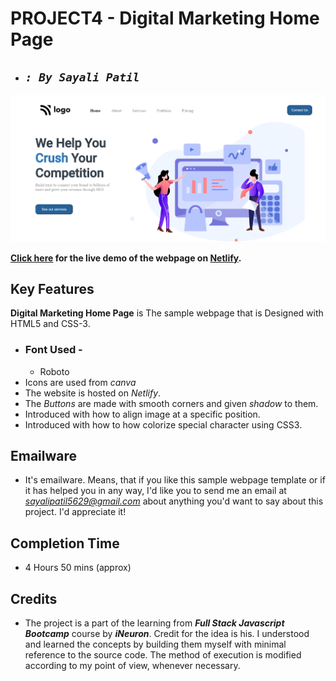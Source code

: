 # **PROJECT4 - Digital Marketing Home Page**

- ## _`: By Sayali Patil`_

![Digital Marketing Home Page](./Digital%20Marketing%20Home%20Page.png)

**[Click here](digital-marketing-home-page-saya.netlify.app) for the live demo of the webpage on [Netlify](https://www.netlify.com/).**

## Key Features

**Digital Marketing Home Page** is The sample webpage that is Designed with HTML5 and CSS-3.

- ### Font Used -
  - Roboto
- Icons are used from _canva_
- The website is hosted on _Netlify_.
- The _Buttons_ are made with smooth corners and given _shadow_ to them.
- Introduced with how to align image at a specific position.
- Introduced with how to how colorize special character using CSS3.

## Emailware

- It's emailware. Means, that if you like this sample webpage template or if it has helped you in any way, I'd like you to send me an email at *sayalipatil5629@gmail.com* about anything you'd want to say about this project. I'd appreciate it!

## Completion Time

- 4 Hours 50 mins (approx)

## Credits

- The project is a part of the learning from **_Full Stack Javascript Bootcamp_** course by **_iNeuron_**. Credit for the idea is his. I understood and learned the concepts by building them myself with minimal reference to the source code. The method of execution is modified according to my point of view, whenever necessary.
